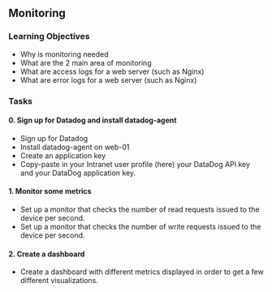 ## Monitoring

### Learning Objectives
* Why is monitoring needed
* What are the 2 main area of monitoring
* What are access logs for a web server (such as Nginx)
* What are error logs for a web server (such as Nginx)


### Tasks
#### 0. Sign up for Datadog and install datadog-agent
* Sign up for Datadog
* Install datadog-agent on web-01
* Create an application key
* Copy-paste in your Intranet user profile (here) your DataDog API key and your DataDog application key.

#### 1. Monitor some metrics
* Set up a monitor that checks the number of read requests issued to the device per second.
* Set up a monitor that checks the number of write requests issued to the device per second.

#### 2. Create a dashboard
* Create a dashboard with different metrics displayed in order to get a few different visualizations.

